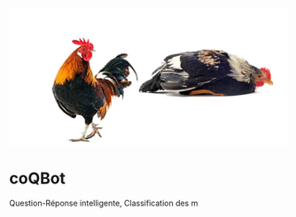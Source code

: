 
<img src="https://github.com/DataBusiness-AI/coQBot/blob/master/coqbot.png"  width="800" height="250">


# coQBot



Question-Réponse intelligente, Classification des m
